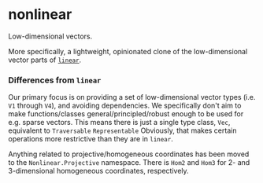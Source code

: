 # nonlinear

Low-dimensional vectors.

More specifically, a lightweight, opinionated clone of the low-dimensional vector parts of [`linear`](https://hackage.haskell.org/package/linear).

### Differences from `linear`

Our primary focus is on providing a set of low-dimensional vector types (i.e. `V1` through `V4`), and avoiding dependencies.
We specifically don't aim to make functions/classes general/principled/robust enough to be used for e.g. sparse vectors.
This means there is just a single type class, `Vec`, equivalent to `Traversable` `Representable`
Obviously, that makes certain operations more restrictive than they are in `linear`.

Anything related to projective/homogeneous coordinates has been moved to the `Nonlinear.Projective` namespace.
There is `Hom2` and `Hom3` for 2- and 3-dimensional homogeneous coordinates, respectively.
